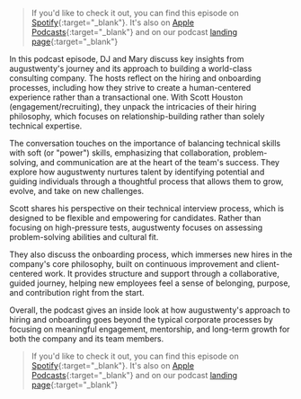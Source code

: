 
> If you'd like to check it out, you can find this episode on [Spotify](https://podcasters.spotify.com/pod/show/a20-podcast/episodes/S2E11-Finding-a-Seat-on-the-Bus-e2q8pa1){:target="\_blank"}. It's also on [Apple Podcasts](https://podcasts.apple.com/us/podcast/augustwenty-podcast/id1610048773){:target="\_blank"} and on our podcast [landing page](https://podcasters.spotify.com/pod/show/a20-podcast){:target="\_blank"}

In this podcast episode, DJ and Mary discuss key insights from augustwenty's journey and its approach to building a world-class consulting company. The hosts reflect on the hiring and onboarding processes, including how they strive to create a human-centered experience rather than a transactional one. With Scott Houston (engagement/recruiting), they unpack the intricacies of their hiring philosophy, which focuses on relationship-building rather than solely technical expertise.

The conversation touches on the importance of balancing technical skills with soft (or "power") skills, emphasizing that collaboration, problem-solving, and communication are at the heart of the team's success. They explore how augustwenty nurtures talent by identifying potential and guiding individuals through a thoughtful process that allows them to grow, evolve, and take on new challenges.

Scott shares his perspective on their technical interview process, which is designed to be flexible and empowering for candidates. Rather than focusing on high-pressure tests, augustwenty focuses on assessing problem-solving abilities and cultural fit.

They also discuss the onboarding process, which immerses new hires in the company's core philosophy, built on continuous improvement and client-centered work. It provides structure and support through a collaborative, guided journey, helping new employees feel a sense of belonging, purpose, and contribution right from the start.

Overall, the podcast gives an inside look at how augustwenty's approach to hiring and onboarding goes beyond the typical corporate processes by focusing on meaningful engagement, mentorship, and long-term growth for both the company and its team members.

> If you'd like to check it out, you can find this episode on [Spotify](https://podcasters.spotify.com/pod/show/a20-podcast/episodes/S2E11-Finding-a-Seat-on-the-Bus-e2q8pa1){:target="\_blank"}. It's also on [Apple Podcasts](https://podcasts.apple.com/us/podcast/augustwenty-podcast/id1610048773){:target="\_blank"} and on our podcast [landing page](https://podcasters.spotify.com/pod/show/a20-podcast){:target="\_blank"}
